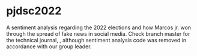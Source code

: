 # pjdsc2022
A sentiment analysis regarding the 2022 elections and how Marcos jr. won through the spread of fake news in social media.
Check branch master for the technical journal, , although sentiment analysis code was removed in accordance with our group leader.

